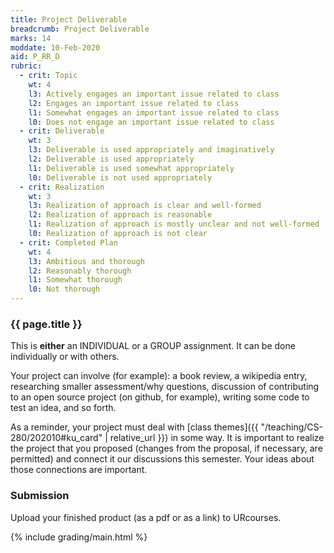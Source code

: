 ```yaml
---
title: Project Deliverable
breadcrumb: Project Deliverable
marks: 14
moddate: 10-Feb-2020
aid: P_RR_D
rubric:
  - crit: Topic
    wt: 4
    l3: Actively engages an important issue related to class
    l2: Engages an important issue related to class
    l1: Somewhat engages an important issue related to class
    l0: Does not engage an important issue related to class
  - crit: Deliverable
    wt: 3
    l3: Deliverable is used appropriately and imaginatively
    l2: Deliverable is used appropriately
    l1: Deliverable is used somewhat appropriately
    l0: Deliverable is not used appropriately
  - crit: Realization
    wt: 3
    l3: Realization of approach is clear and well-formed
    l2: Realization of approach is reasonable
    l1: Realization of approach is mostly unclear and not well-formed
    l0: Realization of approach is not clear
  - crit: Completed Plan
    wt: 4
    l3: Ambitious and thorough
    l2: Reasonably thorough
    l1: Somewhat thorough
    l0: Not thorough
---
```

### {{ page.title }}

This is <strong>either</strong> an INDIVIDUAL or a GROUP assignment. It can be done individually or with others.

Your project can involve (for example): a book review, a wikipedia entry, researching smaller assessment/why questions, discussion of contributing to an open source project (on github, for example), writing some code to test an idea, and so forth.

As a reminder, your project must deal with [class themes]({{ "/teaching/CS-280/202010#ku_card" | relative_url }}) in some way. It is important to realize the project that you proposed (changes from the proposal, if necessary, are permitted) and connect it our discussions this semester. Your ideas about those connections are important.

### Submission

Upload your finished product (as a pdf or as a link) to URcourses.

{% include grading/main.html %}
